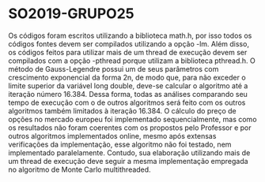 # SO2019-GRUPO25
Os códigos foram escritos utilizando a biblioteca math.h, por isso todos os códigos fontes devem ser compilados utilizando a opção -lm. Além disso, os códigos feitos para utilizar mais de um thread de execução devem ser compilados com a opção -pthread porque utilizam a biblioteca pthread.h.
    O método de Gauss-Legendre possui um de seus parâmetros com crescimento exponencial da forma 2n, de modo que, para não exceder o limite superior da variável long double, deve-se calcular o algoritmo até a iteração número 16.384. Dessa forma, todas as análises comparando seu tempo de execução com o de outros algoritmos será feito com os outros algoritmos também limitados à iteração 16.384.
    O cálculo do preço de opções no mercado europeu foi implementado sequencialmente, mas como os resultados não foram coerentes com os propostos pelo Professor e por outros algoritmos implementados online, mesmo após extensas verificações da implementação, esse algoritmo não foi testado, nem implementado paralelamente. Contudo, sua elaboração utilizando mais de um thread de execução deve seguir a mesma implementação empregada no algoritmo de Monte Carlo multithreaded.

